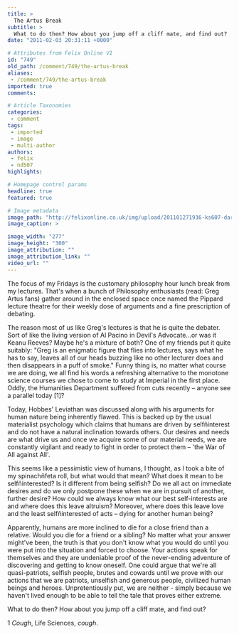 ```yaml
---
title: >
  The Artus Break
subtitle: >
  What to do then? How about you jump off a cliff mate, and find out?
date: "2011-02-03 20:31:11 +0000"

# Attributes from Felix Online V1
id: "749"
old_path: /comment/749/the-artus-break
aliases:
 - /comment/749/the-artus-break
imported: true
comments:

# Article Taxonomies
categories:
 - comment
tags:
 - imported
 - image
 - multi-author
authors:
 - felix
 - nd507
highlights:

# Homepage control params
headline: true
featured: true

# Image metadata
image_path: "http://felixonline.co.uk/img/upload/201101271936-ks607-darianai.jpg"
image_caption: >

image_width: "277"
image_height: "300"
image_attribution: ""
image_attribution_link: ""
video_url: ""
---
```


The focus of my Fridays is the customary philosophy hour lunch break from my lectures. That's when a bunch of Philosophy enthusiasts (read: Greg Artus fans) gather around in the enclosed space once named the Pippard lecture theatre for their weekly dose of arguments and a fine prescription of debating.

The reason most of us like Greg's lectures is that he is quite the debater. Sort of like the living version of Al Pacino in Devil's Advocate...or was it Keanu Reeves? Maybe he's a mixture of both? One of my friends put it quite suitably: "Greg is an enigmatic figure that flies into lectures, says what he has to say, leaves all of our heads buzzing like no other lecturer does and then disappears in a puff of smoke." Funny thing is, no matter what course we are doing, we all find his words a refreshing alternative to the monotone science courses we chose to come to study at Imperial in the first place. Oddly, the Humanities Department suffered from cuts recently – anyone see a parallel today [1]?

Today, Hobbes' Leviathan was discussed along with his arguments for human nature being inherently flawed. This is backed up by the usual materialist psychology which claims that humans are driven by selfñinterest and do not have a natural inclination towards others. Our desires and needs are what drive us and once we acquire some of our material needs, we are constantly vigilant and ready to fight in order to protect them – 'the War of All against All'.

This seems like a pessimistic view of humans, I thought, as I took a bite of my spinachñfeta roll, but what would that mean? What does it mean to be selfñinterested? Is it different from being selfish? Do we all act on immediate desires and do we only postpone these when we are in pursuit of another, further desire? How could we always know what our best self-interests are and where does this leave altruism? Moreover, where does this leave love and the least selfñinterested of acts – dying for another human being?

Apparently, humans are more inclined to die for a close friend than a relative. Would you die for a friend or a sibling? No matter what your answer might've been, the truth is that you don't know what you would do until you were put into the situation and forced to choose. Your actions speak for themselves and they are undeniable proof of the never-ending adventure of discovering and getting to know oneself. One could argue that we're all quasi-patriots, selfish people, brutes and cowards until we prove with our actions that we are patriots, unselfish and generous people, civilized human beings and heroes. Unpretentiously put, we are neither - simply because we haven't lived enough to be able to tell the tale that proves either extreme.

What to do then? How about you jump off a cliff mate, and find out?

1 *Cough*, Life Sciences, *cough*.
